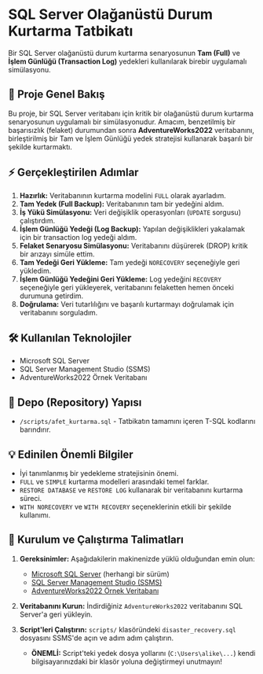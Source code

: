 # SQL Server Olağanüstü Durum Kurtarma Tatbikatı

Bir SQL Server olağanüstü durum kurtarma senaryosunun **Tam (Full)** ve **İşlem Günlüğü (Transaction Log)** yedekleri kullanılarak birebir uygulamalı simülasyonu.

## 🚨 Proje Genel Bakış

Bu proje, bir SQL Server veritabanı için kritik bir olağanüstü durum kurtarma senaryosunun uygulamalı bir simülasyonudur. Amacım, benzetilmiş bir başarısızlık (felaket) durumundan sonra **AdventureWorks2022** veritabanını, birleştirilmiş bir Tam ve İşlem Günlüğü yedek stratejisi kullanarak başarılı bir şekilde kurtarmaktı.

## ⚡ Gerçekleştirilen Adımlar

1.  **Hazırlık:** Veritabanının kurtarma modelini `FULL` olarak ayarladım.
2.  **Tam Yedek (Full Backup):** Veritabanının tam bir yedeğini aldım.
3.  **İş Yükü Simülasyonu:** Veri değişiklik operasyonları (`UPDATE` sorgusu) çalıştırdım.
4.  **İşlem Günlüğü Yedeği (Log Backup):** Yapılan değişiklikleri yakalamak için bir transaction log yedeği aldım.
5.  **Felaket Senaryosu Simülasyonu:** Veritabanını düşürerek (DROP) kritik bir arızayı simüle ettim.
6.  **Tam Yedeği Geri Yükleme:** Tam yedeği `NORECOVERY` seçeneğiyle geri yükledim.
7.  **İşlem Günlüğü Yedeğini Geri Yükleme:** Log yedeğini `RECOVERY` seçeneğiyle geri yükleyerek, veritabanını felaketten hemen önceki durumuna getirdim.
8.  **Doğrulama:** Veri tutarlılığını ve başarılı kurtarmayı doğrulamak için veritabanını sorguladım.

## 🛠️ Kullanılan Teknolojiler

*   Microsoft SQL Server
*   SQL Server Management Studio (SSMS)
*   AdventureWorks2022 Örnek Veritabanı

## 📁 Depo (Repository) Yapısı

*   `/scripts/afet_kurtarma.sql` - Tatbikatın tamamını içeren T-SQL kodlarını barındırır.

## 💡 Edinilen Önemli Bilgiler

*   İyi tanımlanmış bir yedekleme stratejisinin önemi.
*   `FULL` ve `SIMPLE` kurtarma modelleri arasındaki temel farklar.
*   `RESTORE DATABASE` ve `RESTORE LOG` kullanarak bir veritabanını kurtarma süreci.
*   `WITH NORECOVERY` ve `WITH RECOVERY` seçeneklerinin etkili bir şekilde kullanımı.

  ## 🚀 Kurulum ve Çalıştırma Talimatları

1.  **Gereksinimler:** Aşağıdakilerin makinenizde yüklü olduğundan emin olun:
    *   [Microsoft SQL Server](https://www.microsoft.com/en-us/sql-server/sql-server-downloads) (herhangi bir sürüm)
    *   [SQL Server Management Studio (SSMS)](https://docs.microsoft.com/tr-tr/sql/ssms/download-sql-server-management-studio-ssms)
    *   [AdventureWorks2022 Örnek Veritabanı](https://learn.microsoft.com/en-us/sql/samples/adventureworks-install-configure?view=sql-server-ver16&tabs=ssms)

2.  **Veritabanını Kurun:** İndirdiğiniz `AdventureWorks2022` veritabanını SQL Server'a geri yükleyin.

3.  **Script'leri Çalıştırın:** `scripts/` klasöründeki `disaster_recovery.sql` dosyasını SSMS'de açın ve adım adım çalıştırın.
    *   **ÖNEMLİ:** Script'teki yedek dosya yollarını (`C:\Users\alike\...`) kendi bilgisayarınızdaki bir klasör yoluna değiştirmeyi unutmayın!
